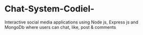 # Chat-System-Codiel-
Interactive social media applications using Node js, Express js and MongoDb where users can chat, like, post &amp; comments
